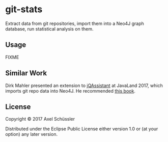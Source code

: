 # git-stats

Extract data from git repositories, import them into a Neo4J graph database,
run statistical analysis on them.


## Usage

FIXME


## Similar Work

Dirk Mahler presented an extension to [jQAssistant][1] at JavaLand 2017,
which imports git repo data into Neo4J. He recommended [this book][2].

[1]: https://github.com/buschmais/jqassistant
[2]: https://pragprog.com/book/atcrime/your-code-as-a-crime-scene


## License

Copyright © 2017 Axel Schüssler

Distributed under the Eclipse Public License either version 1.0 or (at
your option) any later version.
